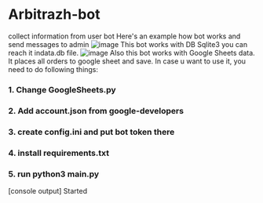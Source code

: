 # Arbitrazh-bot
collect information from user bot
Here's an example how bot works and send messages to admin
![image](https://user-images.githubusercontent.com/94004361/219958364-51651f5b-26ac-4dbc-a9de-ad9fc2c9dc38.png)
This bot works with DB Sqlite3 you can reach it indata.db file.
![image](https://user-images.githubusercontent.com/94004361/219958437-1fe9ce62-0b3e-45f0-a9fc-6095aea47fb4.png)
Also this bot works with Google Sheets data. It places all orders to google sheet and save.
In case u want to use it, you need to do following things:
### 1. Change GoogleSheets.py
### 2. Add account.json from google-developers
### 3. create config.ini and put bot token there
### 4. install requirements.txt
### 5. run python3 main.py
[console output] Started
